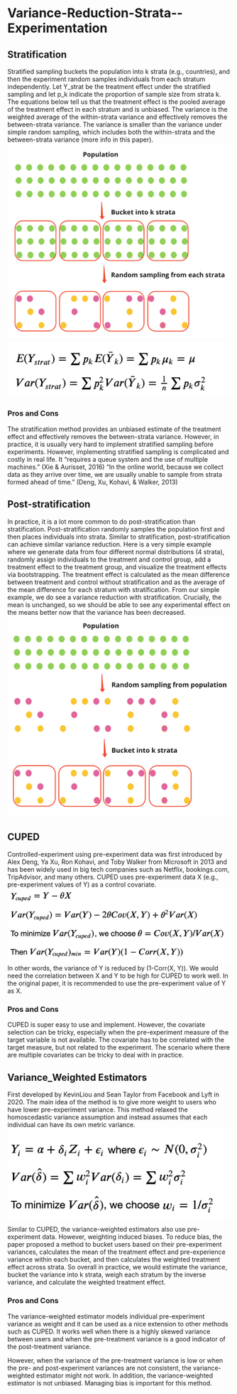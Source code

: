 # Variance-Reduction-Strata--Experimentation

## Stratification

Stratified sampling buckets the population into k strata (e.g., countries), and then the experiment random samples individuals from each stratum independently. Let Y_strat be the treatment effect under the stratified sampling and let p_k indicate the proportion of sample size from strata k. The equations below tell us that the treatment effect is the pooled average of the treatment effect in each stratum and is unbiased. The variance is the weighted average of the within-strata variance and effectively removes the between-strata variance. The variance is smaller than the variance under simple random sampling, which includes both the within-strata and the between-strata variance (more info in this paper).
![alt text](https://github.com/ImpalaJames/Variance-Reduction--Experimentation/blob/main/Strata.png)
![alt text](https://github.com/ImpalaJames/Variance-Reduction--Experimentation/blob/main/Strata%20formula.png)

### Pros and Cons
The stratification method provides an unbiased estimate of the treatment effect and effectively removes the between-strata variance. However, in practice, it is usually very hard to implement stratified sampling before experiments. However, implementing stratified sampling is complicated and costly in real life. It “requires a queue system and the use of multiple machines.” (Xie & Aurisset, 2016)
“In the online world, because we collect data as they arrive over time, we are usually unable to sample from strata formed ahead of time.” (Deng, Xu, Kohavi, & Walker, 2013)


## Post-stratification

In practice, it is a lot more common to do post-stratification than stratification. Post-stratification randomly samples the population first and then places individuals into strata. Similar to stratification, post-stratification can achieve similar variance reduction.
Here is a very simple example where we generate data from four different normal distributions (4 strata), randomly assign individuals to the treatment and control group, add a treatment effect to the treatment group, and visualize the treatment effects via bootstrapping. The treatment effect is calculated as the mean difference between treatment and control without stratification and as the average of the mean difference for each stratum with stratification. From our simple example, we do see a variance reduction with stratification. Crucially, the mean is unchanged, so we should be able to see any experimental effect on the means better now that the variance has been decreased.
![alt text](https://github.com/ImpalaJames/Variance-Reduction--Experimentation/blob/main/Post%20Strata.png)

## CUPED
Controlled-experiment using pre-experiment data was first introduced by Alex Deng, Ya Xu, Ron Kohavi, and Toby Walker from Microsoft in 2013 and has been widely used in big tech companies such as Netflix, bookings.com, TripAdvisor, and many others. CUPED uses pre-experiment data X (e.g., pre-experiment values of Y) as a control covariate.
![alt text](https://github.com/ImpalaJames/Variance-Reduction--Experimentation/blob/main/CUPED%20Formula.png)
In other words, the variance of Y is reduced by (1-Corr(X, Y)). We would need the correlation between X and Y to be high for CUPED to work well. In the original paper, it is recommended to use the pre-experiment value of Y as X.

### Pros and Cons
CUPED is super easy to use and implement. However, the covariate selection can be tricky, especially when the pre-experiment measure of the target variable is not available. The covariate has to be correlated with the target measure, but not related to the experiment. The scenario where there are multiple covariates can be tricky to deal with in practice.


## Variance_Weighted Estimators
First developed by KevinLiou and Sean Taylor from Facebook and Lyft in 2020. The main idea of the method is to give more weight to users who have lower pre-experiment variance. This method relaxed the homoscedastic variance assumption and instead assumes that each individual can have its own metric variance. 
![alt text](https://github.com/ImpalaJames/Variance-Reduction--Experimentation/blob/main/Variance%20Weighted%20Estimators%20Formula.png)

Similar to CUPED, the variance-weighted estimators also use pre-experiment data. However, weighting induced biases. To reduce bias, the paper proposed a method to bucket users based on their pre-experiment variances, calculates the mean of the treatment effect and pre-experience variance within each bucket, and then calculates the weighted treatment effect across strata. So overall in practice, we would estimate the variance, bucket the variance into k strata, weigh each stratum by the inverse variance, and calculate the weighted treatment effect.

### Pros and Cons
The variance-weighted estimator models individual pre-experiment variance as weight and it can be used as a nice extension to other methods such as CUPED. It works well when there is a highly skewed variance between users and when the pre-treatment variance is a good indicator of the post-treatment variance.

However, when the variance of the pre-treatment variance is low or when the pre- and post-experiment variances are not consistent, the variance-weighted estimator might not work. In addition, the variance-weighted estimator is not unbiased. Managing bias is important for this method.
